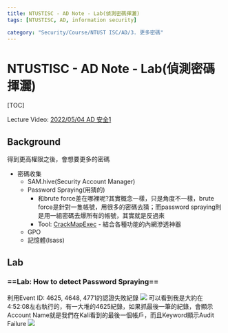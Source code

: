 ```yaml
---
title: NTUSTISC - AD Note - Lab(偵測密碼揮灑)
tags: [NTUSTISC, AD, information security]

category: "Security/Course/NTUST ISC/AD/3. 更多密碼"
---
```


# NTUSTISC - AD Note - Lab(偵測密碼揮灑)
[TOC]

Lecture Video: [2022/05/04 AD 安全1](https://youtu.be/Cv2gNQkDM8Q?si=l1na5hFGpAPk6Uux&t=4257)

## Background
得到更高權限之後，會想要更多的密碼
* 密碼收集
    * SAM.hive(Security Account Manager)
    * Password Spraying(用猜的)
        * 和brute force差在哪裡呢?其實概念一樣，只是角度不一樣，brute force是針對一隻帳號，用很多的密碼去猜；而password spraying則是用一組密碼去爆所有的帳號，其實就是反過來
        * Tool: [CrackMapExec](https://github.com/Porchetta-Industries/CrackMapExec) - 結合各種功能的內網滲透神器
    * GPO
    * 記憶體(lsass)

## Lab

### ==Lab: How to detect Password Spraying==
利用Event ID: 4625, 4648, 4771的認證失敗紀錄
![](https://hackmd.io/_uploads/ryxGszmR2.png)
可以看到我是大約在4:52:08左右執行的，有一大堆的4625紀錄，如果抓最後一筆的紀錄，會顯示Account Name就是我們在Kali看到的最後一個帳戶，而且Keyword顯示Audit Failure
![](https://hackmd.io/_uploads/SJ0wszXA2.png)
 